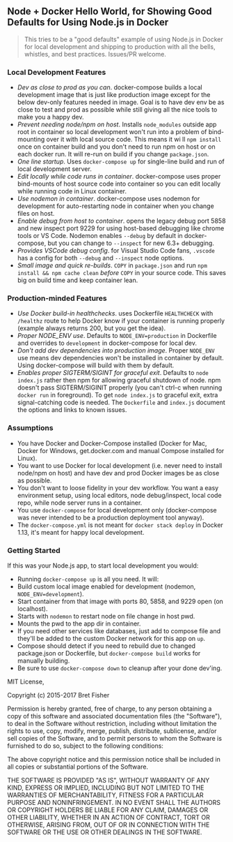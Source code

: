 ## Node + Docker Hello World, for Showing Good Defaults for Using Node.js in Docker

> This tries to be a "good defaults" example of using Node.js in Docker for local development and shipping to production with all the bells, whistles, and best practices. Issues/PR welcome.

### Local Development Features

 - *Dev as close to prod as you can*. docker-compose builds a local development image that is just like production image except for the below dev-only features needed in image. Goal is to have dev env be as close to test and prod as possible while still giving all the nice tools to make you a happy dev.
 - *Prevent needing node/npm on host*. Installs `node_modules` outside app root in container so local development won't run into a problem of bind-mounting over it with local source code. This means it wi ll `npm install` once on container build and you don't need to run npm on host or on each docker run. It will re-run on build if you change `package.json`.
 - *One line startup*. Uses `docker-compose up` for single-line build and run of local development server.
 - *Edit locally while code runs in container*. docker-compose uses proper bind-mounts of host source code into container so you can edit locally while running code in Linux container.
 - *Use nodemon in container*. docker-compose uses nodemon for development for auto-restarting node in container when you change files on host.
 - *Enable debug from host to container*. opens the legacy debug port 5858 and new inspect port 9229 for using host-based debugging like chrome tools or VS Code. Nodemon enables `--debug` by default in docker-compose, but you can change to `--inspect` for new 6.3+ debugging.
 - *Provides VSCode debug config*. for Visual Studio Code fans, `.vscode` has a config for both `--debug` and `--inspect` node options.
 - *Small image and quick re-builds*. `COPY` in `package.json` and run `npm install && npm cache clean` *before* `COPY` in your source code. This saves big on build time and keep container lean.


### Production-minded Features

 - *Use Docker build-in healthchecks*. uses Dockerfile `HEALTHCHECK` with `/healthz` route to help Docker know if your container is running properly (example always returns 200, but you get the idea).
 - *Proper NODE_ENV use*. Defaults to `NODE_ENV=production` in Dockerfile and overrides to `development` in docker-compose for local dev.
 - *Don't add dev dependencies into production image*. Proper `NODE_ENV` use means dev dependencies won't be installed in container by default. Using docker-compose will build with them by default.
 - *Enables proper SIGTERM/SIGINT for graceful exit*. Defaults to `node index.js` rather then npm for allowing graceful shutdown of node. npm doesn't pass SIGTERM/SIGINIT properly (you can't ctrl-c when running `docker run` in foreground). To get `node index.js` to graceful exit, extra signal-catching code is needed. The `Dockerfile` and `index.js` document the options and links to known issues.


### Assumptions

 - You have Docker and Docker-Compose installed (Docker for Mac, Docker for Windows, get.docker.com and manual Compose installed for Linux).
 - You want to use Docker for local development (i.e. never need to install node/npm on host) and have dev and prod Docker images be as close as possible.
 - You don't want to loose fidelity in your dev workflow. You want a easy environment setup, using local editors, node debug/inspect, local code repo, while node server runs in a container.
 - You use `docker-compose` for local development only (docker-compose was never intended to be a production deployment tool anyway).
 - The `docker-compose.yml` is not meant for `docker stack deploy` in Docker 1.13, it's meant for happy local development.


### Getting Started

If this was your Node.js app, to start local development you would:

 - Running `docker-compose up` is all you need. It will:
 - Build custom local image enabled for development (nodemon, `NODE_ENV=development`).
 - Start container from that image with ports 80, 5858, and 9229 open (on localhost).
 - Starts with `nodemon` to restart node on file change in host pwd.
 - Mounts the pwd to the app dir in container.
 - If you need other services like databases, just add to compose file and they'll be added to the custom Docker network for this app on `up`.
 - Compose should detect if you need to rebuild due to changed package.json or Dockerfile, but `docker-compose build` works for manually building.
 - Be sure to use `docker-compose down` to cleanup after your done dev'ing.



MIT License, 

Copyright (c) 2015-2017 Bret Fisher

Permission is hereby granted, free of charge, to any person obtaining a copy
of this software and associated documentation files (the "Software"), to deal
in the Software without restriction, including without limitation the rights
to use, copy, modify, merge, publish, distribute, sublicense, and/or sell
copies of the Software, and to permit persons to whom the Software is
furnished to do so, subject to the following conditions:

The above copyright notice and this permission notice shall be included in all
copies or substantial portions of the Software.

THE SOFTWARE IS PROVIDED "AS IS", WITHOUT WARRANTY OF ANY KIND, EXPRESS OR
IMPLIED, INCLUDING BUT NOT LIMITED TO THE WARRANTIES OF MERCHANTABILITY,
FITNESS FOR A PARTICULAR PURPOSE AND NONINFRINGEMENT. IN NO EVENT SHALL THE
AUTHORS OR COPYRIGHT HOLDERS BE LIABLE FOR ANY CLAIM, DAMAGES OR OTHER
LIABILITY, WHETHER IN AN ACTION OF CONTRACT, TORT OR OTHERWISE, ARISING FROM,
OUT OF OR IN CONNECTION WITH THE SOFTWARE OR THE USE OR OTHER DEALINGS IN THE
SOFTWARE.
